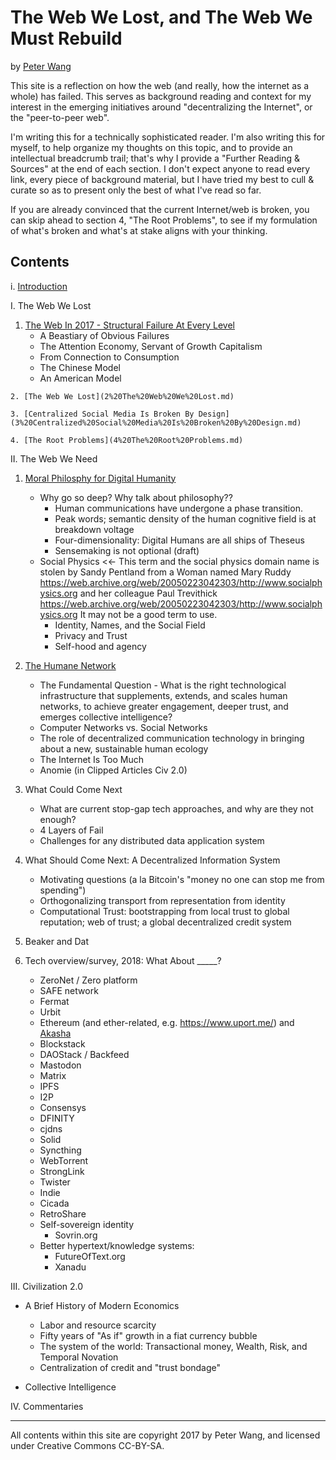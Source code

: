 # The Web We Lost, and The Web We Must Rebuild

by [Peter Wang](https://twitter.com/pwang)

This site is a reflection on how the web (and really, how the internet as a whole) has failed.  This serves as background reading and context for my interest in the emerging initiatives around "decentralizing the Internet", or the "peer-to-peer web".

I'm writing this for a technically sophisticated reader.  I'm also writing this for myself, to help organize my thoughts on this topic, and to provide an intellectual breadcrumb trail; that's why I provide a "Further Reading & Sources" at the end of each section.  I don't expect anyone to read every link, every piece of background material, but I have tried my best to cull & curate so as to present only the best of what I've read so far.

If you are already convinced that the current Internet/web is broken, you can skip ahead to section 4, "The Root Problems", to see if my formulation of what's broken and what's at stake aligns with your thinking.

## Contents

 i. [Introduction](0%20Introduction.md)
 
I. The Web We Lost

   1. [The Web In 2017 - Structural Failure At Every Level](1%20Web%202017.md)
       * A Beastiary of Obvious Failures
       * The Attention Economy, Servant of Growth Capitalism
       * From Connection to Consumption
       * The Chinese Model
       * An American Model

    2. [The Web We Lost](2%20The%20Web%20We%20Lost.md)

    3. [Centralized Social Media Is Broken By Design](3%20Centralized%20Social%20Media%20Is%20Broken%20By%20Design.md)

    4. [The Root Problems](4%20The%20Root%20Problems.md)

II. The Web We Need

 1. [Moral Philosphy for Digital Humanity](5%20Moral%20Philosophy%20for%20Digital%20Humanity.md)

    * Why go so deep?  Why talk about philosophy??
      * Human communications have undergone a phase transition.
      * Peak words; semantic density of the human cognitive field is at breakdown voltage
      * Four-dimensionality: Digital Humans are all ships of Theseus
      * Sensemaking is not optional (draft)
    * Social Physics  <<- This term and the social physics domain name is stolen by Sandy Pentland from a Woman named Mary Ruddy https://web.archive.org/web/20050223042303/http://www.socialphysics.org and her colleague Paul Trevithick https://web.archive.org/web/20050223042303/http://www.socialphysics.org It may not be a good term to use. 
        * Identity, Names, and the Social Field
        * Privacy and Trust
        * Self-hood and agency

 2. [The Humane Network](6%20The%20Humane%20Network.md)
    * The Fundamental Question - What is the right technological infrastructure that supplements, extends, and scales human networks, to achieve greater engagement, deeper trust, and emerges collective intelligence?
    * Computer Networks vs. Social Networks
    * The role of decentralized communication technology in bringing about a new, sustainable human ecology
    * The Internet Is Too Much
    * Anomie (in Clipped Articles Civ 2.0)

 3. What Could Come Next
    * What are current stop-gap tech approaches, and why are they not enough?
    * 4 Layers of Fail
    * Challenges for any distributed data application system

 4. What Should Come Next: A Decentralized Information System
    * Motivating questions (a la Bitcoin's "money no one can stop me from spending")
    * Orthogonalizing transport from representation from identity
    * Computational Trust: bootstrapping from local trust to global reputation; web of trust; a global decentralized credit system

 5. Beaker and Dat

 6. Tech overview/survey, 2018: What About _____?
    * ZeroNet / Zero platform
    * SAFE network
    * Fermat
    * Urbit
    * Ethereum (and ether-related, e.g. https://www.uport.me/) and [Akasha](https://blog.akasha.world/2018/02/10/akasha-beta-emergence/)
    * Blockstack
    * DAOStack / Backfeed
    * Mastodon
    * Matrix
    * IPFS
    * I2P
    * Consensys
    * DFINITY
    * cjdns
    * Solid
    * Syncthing
    * WebTorrent
    * StrongLink
    * Twister
    * Indie
    * Cicada
    * RetroShare
    * Self-sovereign identity
      * Sovrin.org
    * Better hypertext/knowledge systems:
      * FutureOfText.org
      * Xanadu
    
III. Civilization 2.0

  * A Brief History of Modern Economics
     * Labor and resource scarcity
     * Fifty years of "As if" growth in a fiat currency bubble
     * The system of the world: Transactional money, Wealth, Risk, and Temporal Novation
     * Centralization of credit and "trust bondage"

  * Collective Intelligence


IV. Commentaries


----

All contents within this site are copyright 2017 by Peter Wang, and licensed under Creative Commons CC-BY-SA.

